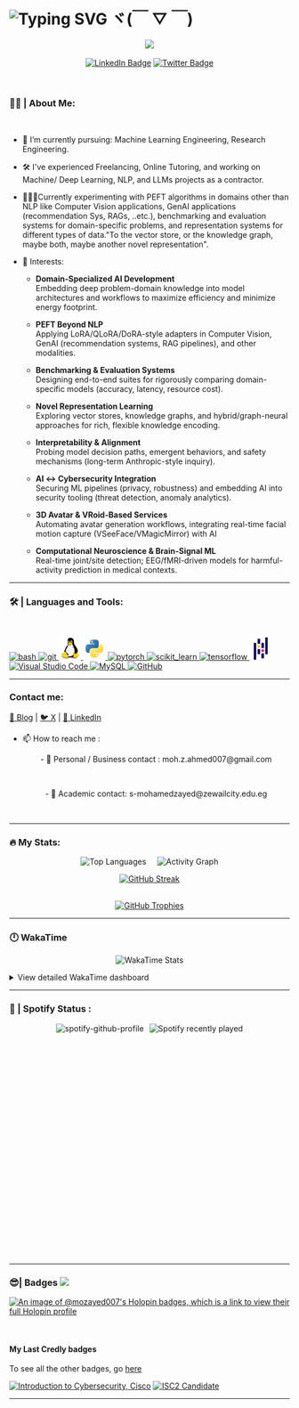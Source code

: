 #  ![Typing SVG](https://readme-typing-svg.demolab.com?font=IBM+Plex+Mono&weight=800&pause=1000&random=true&width=435&lines=+Hi+there!+I'm+MoZayed+%F0%9F%91%8B.)   **ヾ(￣ ▽ ￣)**                            
<p align="center"><img src="https://media3.giphy.com/media/f6hnhHkks8bk4jwjh3/giphy.gif?cid=6c09b952a8e228564cf075141862157a36423c7e667945cc&rid=giphy.gif&ct=s" width="150"/></p>

<div id="badges">
<p align="center">
<a href="https://www.linkedin.com/in/mozayed007"><img src="https://img.shields.io/badge/LinkedIn-blue?style=for-the-badge&logo=linkedin&logoColor=white" alt="LinkedIn Badge"></a>
<a href="https://twitter.com/MoZayed007">
    <img src="https://img.shields.io/badge/Twitter-blue?style=for-the-badge&logo=twitter&logoColor=white" alt="Twitter Badge"/></a></p>

<p align="center">
    <img src="https://komarev.com/ghpvc/?username=mozayed-RnD&style=flat-square&color=blue" alt=""> <br/>
</p>
</div>




### :man_technologist: | About Me: 

<br />


	  
- 🌱 I’m currently pursuing: Machine Learning Engineering, Research Engineering.
  
- 🛠  I've experienced  Freelancing,  Online Tutoring, and working on Machine/ Deep Learning, NLP, and LLMs projects as a contractor.
  
- 🧑🏻‍💻Currently experimenting with PEFT algorithms in domains other than NLP like Computer Vision applications, GenAI applications (recommendation Sys, RAGs, ..etc.), benchmarking and evaluation systems for domain-specific problems, and representation systems for different types of data."To the vector store, or the knowledge graph, maybe both, maybe another novel representation".
	  
- 🧠 Interests:
	- **Domain-Specialized AI Development**  
	  Embedding deep problem-domain knowledge into model architectures and workflows to maximize efficiency and minimize energy footprint.
	
	- **PEFT Beyond NLP**  
	  Applying LoRA/QLoRA/DoRA-style adapters in Computer Vision, GenAI (recommendation systems, RAG pipelines), and other modalities.
	
	- **Benchmarking & Evaluation Systems**  
	  Designing end-to-end suites for rigorously comparing domain-specific models (accuracy, latency, resource cost).
	
	- **Novel Representation Learning**  
	  Exploring vector stores, knowledge graphs, and hybrid/graph-neural approaches for rich, flexible knowledge encoding.
	
	- **Interpretability & Alignment**  
	  Probing model decision paths, emergent behaviors, and safety mechanisms (long-term Anthropic-style inquiry).
	
	- **AI ↔ Cybersecurity Integration**  
	  Securing ML pipelines (privacy, robustness) and embedding AI into security tooling (threat detection, anomaly analytics).
	
	- **3D Avatar & VRoid-Based Services**  
	  Automating avatar generation workflows, integrating real-time facial motion capture (VSeeFace/VMagicMirror) with AI
   
	- **Computational Neuroscience & Brain-Signal ML**  
	  Real-time joint/site detection; EEG/fMRI-driven models for harmful-activity prediction in medical contexts.

   


---

### :hammer_and_wrench: | Languages and Tools:
<br />
<p align="left">
<a href="https://www.gnu.org/software/bash/" target="_blank" rel="noreferrer"> <img src="https://www.vectorlogo.zone/logos/gnu_bash/gnu_bash-icon.svg" alt="bash" width="40" height="40"/> </a> 
<a href="https://git-scm.com/" target="_blank" rel="noreferrer"> <img src="https://www.vectorlogo.zone/logos/git-scm/git-scm-icon.svg" alt="git" width="40" height="40"/> </a>
<a href="https://www.linux.org/" target="_blank" rel="noreferrer"> <img src="https://raw.githubusercontent.com/devicons/devicon/master/icons/linux/linux-original.svg" alt="linux" width="40" height="40"/> </a>
<a href="https://www.python.org" target="_blank" rel="noreferrer"> <img src="https://raw.githubusercontent.com/devicons/devicon/master/icons/python/python-original.svg" alt="python" width="40" height="40"/> </a> 
<a href="https://pytorch.org/" target="_blank" rel="noreferrer"> <img src="https://www.vectorlogo.zone/logos/pytorch/pytorch-icon.svg" alt="pytorch" width="40" height="40"/> </a> 
<a href="https://scikit-learn.org/" target="_blank" rel="noreferrer"> <img src="https://upload.wikimedia.org/wikipedia/commons/0/05/Scikit_learn_logo_small.svg" alt="scikit_learn" width="40" height="40"/> </a> 
<a href="https://www.tensorflow.org" target="_blank" rel="noreferrer"> <img src="https://www.vectorlogo.zone/logos/tensorflow/tensorflow-icon.svg" alt="tensorflow" width="40" height="40"/> </a> 
<a href="https://pandas.pydata.org/" target="_blank" rel="noreferrer"> <img src="https://raw.githubusercontent.com/devicons/devicon/2ae2a900d2f041da66e950e4d48052658d850630/icons/pandas/pandas-original.svg" alt="pandas" width="40" height="40"/> </a>
<a href="https://code.visualstudio.com/" target="_blank" rel="noreferrer"> <img src="https://cdn.jsdelivr.net/gh/devicons/devicon/icons/vscode/vscode-original.svg" alt="Visual Studio Code" width="40" height="40"/> </a>
<a href="https://www.mysql.com/" target="_blank" rel="noreferrer"> <img src="https://cdn.jsdelivr.net/gh/devicons/devicon/icons/mysql/mysql-original.svg" alt="MySQL" width="40" height="40"/> </a>
<a href="https://github.com/" target="_blank" rel="noreferrer"> <img src="https://user-images.githubusercontent.com/3369400/139447912-e0f43f33-6d9f-45f8-be46-2df5bbc91289.png" alt="GitHub" width="40" height="40"/> </a>
</p>

---

 ### Contact me:
 [📝 Blog](https://mozayed007.github.io/mozayed-blog) | [🐦 X](https://x.com/MoZayed007) | [🤝 LinkedIn](https://www.linkedin.com/in/mozayed007/)<br /> 
 - 📫 How to reach me : </br>
	<p align="center " style="text-align: center;">   - 📧 Personal / Business  contact : moh.z.ahmed007@gmail.com </p>  </br> 
	<p align="center" style="text-align: center;">    - 📧 Academic contact: s-mohamedzayed@zewailcity.edu.eg </p>  </br>

---

### 🔥 My Stats:

<div align="center">

<img src="https://github-readme-stats.vercel.app/api/top-langs/?username=mozayed-RnD&hide_border=true&theme=tokyonight" alt="Top Languages" width="30%"/>
&nbsp;&nbsp;&nbsp;
<img src="https://github-readme-activity-graph.vercel.app/graph?username=mozayed-RnD7&hide_border=true&theme=tokyo-night" alt="Activity Graph" width="66%"/>

<br>

[![GitHub Streak](https://streak-stats.demolab.com?user=mozayed-RnD&theme=github-dark-blue&mode=weekly)](https://git.io/streak-stats)


<br>

<a href="https://github.com/ryo-ma/github-profile-trophy">
  <img src="https://github-profile-trophy.vercel.app/?username=mozayed007&row=2&column=4&theme=onedark" alt="GitHub Trophies" width="80%" />
</a>

</div>


---
### 🕛 WakaTime

<p align="center">
  <img src="https://github-readme-stats.vercel.app/api/wakatime?username=mozayed007" alt="WakaTime Stats" />
</p>

<details>
  <summary>View detailed WakaTime dashboard</summary>
  <p align="center">
    <img src="https://wakatime.com/share/@mozayed007/59f67f85-010a-4267-a9e6-50a27326c520.svg" width="50%" alt="Detailed WakaTime Dashboard" />
  </p>
</details>

---
### :musical_note: | Spotify Status : 

<div style="display: flex; justify-content: center; align-items: flex-start; gap: 10px;">
  <img src="https://spotify-github-profile.kittinanx.com/api/view?uid=li2y5wg127wk16dldhvsqg7tr&cover_image=true&theme=default&show_offline=false&background_color=121212&interchange=false&bar_color=53b14f&bar_color_cover=false" alt="spotify-github-profile" style="height: 400px;">
  <img src="https://spotify-recently-played-readme.vercel.app/api?user=li2y5wg127wk16dldhvsqg7tr&unique=true" alt="Spotify recently played" style="height: 400px;">
</div>
    
<br />

---

### 😎| Badges <img src = "https://media.giphy.com/media/3orifgYbnsq43eFsdO/giphy.gif" width="30">

[![An image of @mozayed007's Holopin badges, which is a link to view their full Holopin profile](https://holopin.me/mozayed007)](https://holopin.io/@mozayed007)

</br>

<h4> My Last Credly badges  </h4>

To see all the other badges, go [here](https://www.credly.com/users/mozayed007/badges)

<!--START_SECTION:badges-->
[![Introduction to Cybersecurity, Cisco](https://images.credly.com/size/120x120/images/af8c6b4e-fc31-47c4-8dcb-eb7a2065dc5b/I2CS__1_.png)](https://www.credly.com/badges/487f1395-6ec1-454b-8463-040e0f407a19)
[![ISC2 Candidate](https://images.credly.com/size/120x120/images/9180921d-4a13-429e-9357-6f9706a554f0/image.png)](https://www.credly.com/badges/b345603b-5c85-4f2e-99d4-18e09d347c27)
<!--END_SECTION:badges-->

---
 

<!---
MZPENTEST/MZPENTEST is a ✨ special ✨ repository because its `README.md` (this file) appears on your GitHub profile.
You can click the Preview link to take a look at your changes.
--->
